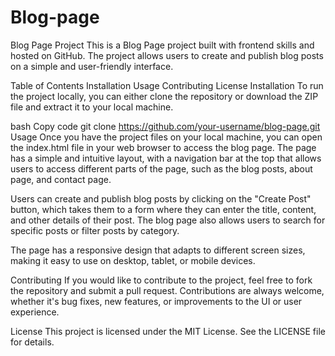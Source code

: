 # Blog-page
Blog Page Project
This is a Blog Page project built with frontend skills and hosted on GitHub. The project allows users to create and publish blog posts on a simple and user-friendly interface.

Table of Contents
Installation
Usage
Contributing
License
Installation
To run the project locally, you can either clone the repository or download the ZIP file and extract it to your local machine.

bash
Copy code
git clone https://github.com/your-username/blog-page.git
Usage
Once you have the project files on your local machine, you can open the index.html file in your web browser to access the blog page. The page has a simple and intuitive layout, with a navigation bar at the top that allows users to access different parts of the page, such as the blog posts, about page, and contact page.

Users can create and publish blog posts by clicking on the "Create Post" button, which takes them to a form where they can enter the title, content, and other details of their post. The blog page also allows users to search for specific posts or filter posts by category.

The page has a responsive design that adapts to different screen sizes, making it easy to use on desktop, tablet, or mobile devices.

Contributing
If you would like to contribute to the project, feel free to fork the repository and submit a pull request. Contributions are always welcome, whether it's bug fixes, new features, or improvements to the UI or user experience.

License
This project is licensed under the MIT License. See the LICENSE file for details.
